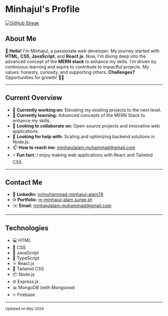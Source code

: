 # Minhajul's Profile

[![GitHub Streak](https://github-readme-streak-stats.herokuapp.com?user=m-minhajul-alam&theme=travelers-theme&hide_border=true&border_radius=8&date_format=j%20M%5B%20Y%5D&mode=weekly&card_width=900&background=0D1117)](https://git.io/streak-stats)

## About Me

👋 **Hello!** I'm Minhajul, a passionate web developer. My journey started with **HTML, CSS, JavaScript**, and **React.js**. Now, I'm diving deep into the advanced concept of the **MERN stack** to enhance my skills. I'm driven by continuous learning and aspire to contribute to impactful projects. My values: honesty, curiosity, and supporting others. **Challenges?** Opportunities for growth! 🌱✨

---

## Current Overview

- 🔭 **Currently working on:** Elevating my existing projects to the next level.
- 🌱 **Currently learning:** Advanced concepts of the MERN Stack to enhance my skills.
- 👯 **Looking to collaborate on:** Open-source projects and innovative web applications.
- 🤔 **Looking for help with:** Scaling and optimizing backend solutions in Node.js.
- 📫 **How to reach me:** [minhajulalam.muhammad@gmail.com](mailto:minhajulalam.muhammad@gmail.com)
- ⚡ **Fun fact:** I enjoy making web applications with React and Tailwind CSS.

---

## Contact Me

- 🔗 **LinkedIn:** [in/muhammad-minhajul-alam78](https://www.linkedin.com/in/muhammad-minhajul-alam78)
- 🌐 **Portfolio:** [m-minhajul-alam.surge.sh](https://m-minhajul-alam.surge.sh)
- ✉️ **Email:** [minhajulalam.muhammad@gmail.com](mailto:minhajulalam.muhammad@gmail.com)

---

## Technologies

- 💻 HTML
- 🎨 CSS
- 🚀 JavaScript
- 📝 TypeScript
- ⚛️ React.js
- 🌈 Tailwind CSS
- 📦 Node.js
- 🌐 Express.js
- 📊 MongoDB (with Mongoose)
- 🔥 Firebase

---

<sub>Updated on May 2024</sub>
